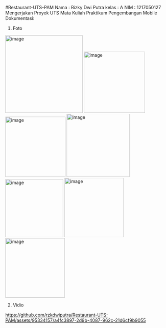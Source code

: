 #Restaurant-UTS-PAM
Nama  : Rizky Dwi Putra
kelas : A
NIM  : 1217050127
Mengerjakan Proyek UTS Mata Kuliah Praktikum Pengembangan Mobile
Dokumentasi:
1. Foto
  <img width="242" alt="image" src="https://github.com/rzkdwiputra/Restaurant-UTS-PAM/assets/95334157/d6930dd0-da59-49f5-8e18-835e75194ab8">
  <img width="191" alt="image" src="https://github.com/rzkdwiputra/Restaurant-UTS-PAM/assets/95334157/d562c5b6-b26e-417a-8ce1-3f1ad9d392f9">
  <img width="188" alt="image" src="https://github.com/rzkdwiputra/Restaurant-UTS-PAM/assets/95334157/3f89b5f7-0143-404e-966f-1de191af9903">
  <img width="197" alt="image" src="https://github.com/rzkdwiputra/Restaurant-UTS-PAM/assets/95334157/95e9adac-7e8f-4b5d-90ed-16ec944402f5">
  <img width="181" alt="image" src="https://github.com/rzkdwiputra/Restaurant-UTS-PAM/assets/95334157/62dce34c-9980-4b5b-9874-4d67c3d55a4c">
  <img width="185" alt="image" src="https://github.com/rzkdwiputra/Restaurant-UTS-PAM/assets/95334157/92639c2b-09b0-44f2-9288-870e364d3d42">
  <img width="186" alt="image" src="https://github.com/rzkdwiputra/Restaurant-UTS-PAM/assets/95334157/651875af-3ea0-411a-9132-43c2f6216ced">

2. Vidio

https://github.com/rzkdwiputra/Restaurant-UTS-PAM/assets/95334157/a4fc3897-2d9b-4087-962c-21d6cf9b9055







